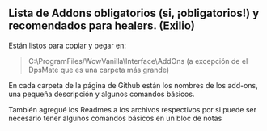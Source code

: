 ## Lista de Addons obligatorios (si, ¡obligatorios!) y recomendados para healers. (Exilio)

Están listos para copiar y pegar en:
> C:\ProgramFiles/WowVanilla\Interface\AddOns       (a excepción de el DpsMate que es una carpeta más grande)

En cada carpeta de la página de Github están los nombres de los add-ons, una pequeña descripción y algunos comandos básicos.

También agregué los Readmes a los archivos respectivos por si puede ser necesario tener algunos comandos básicos en un bloc de notas

